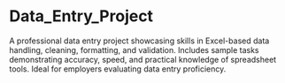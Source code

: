 # Data_Entry_Project
A professional data entry project showcasing skills in Excel-based data handling, cleaning, formatting, and validation. Includes sample tasks demonstrating accuracy, speed, and practical knowledge of spreadsheet tools. Ideal for employers evaluating data entry proficiency.
